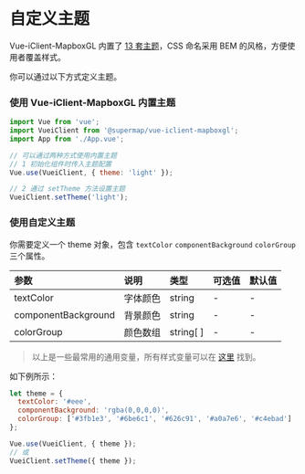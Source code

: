 # 自定义主题

Vue-iClient-MapboxGL 内置了 [13 套主题](https://github.com/SuperMap/vue-iclient/blob/master/src/common/_utils/style/theme/theme.json)，CSS 命名采用 BEM 的风格，方便使用者覆盖样式。

你可以通过以下方式定义主题。

### 使用 Vue-iClient-MapboxGL 内置主题

```js
import Vue from 'vue';
import VueiClient from '@supermap/vue-iclient-mapboxgl';
import App from './App.vue';

// 可以通过两种方式使用内置主题
// 1 初始化组件时传入主题配置
Vue.use(VueiClient, { theme: 'light' });

// 2 通过 setTheme 方法设置主题
VueiClient.setTheme('light');
```

### 使用自定义主题

你需要定义一个 theme 对象，包含 `textColor` `componentBackground` `colorGroup` 三个属性。

| 参数                | 说明     | 类型      | 可选值 | 默认值 |
| :------------------ | :------- | :-------- | :----- | :----- |
| textColor           | 字体颜色 | string    | -      | -      |
| componentBackground | 背景颜色 | string    | -      | -      |
| colorGroup          | 颜色数组 | string[ ] | -      | -      |

> 以上是一些最常用的通用变量，所有样式变量可以在 [这里](https://github.com/SuperMap/vue-iclient/blob/dev/src/common/_utils/style/theme/theme.json) 找到。

如下例所示：

```js
let theme = {
  textColor: '#eee',
  componentBackground: 'rgba(0,0,0,0)',
  colorGroup: ['#3fb1e3', '#6be6c1', '#626c91', '#a0a7e6', '#c4ebad']
};

Vue.use(VueiClient, { theme });
// 或
VueiClient.setTheme({ theme });
```

<!-- 以上就完成了主题的设置，如果你想单独改变某个组件的主题样式，你可以为这个组件传递 `textColor` `background` `colorGroup` 这三个其中之一的参数，来改变这个组件的主题样式。 -->

